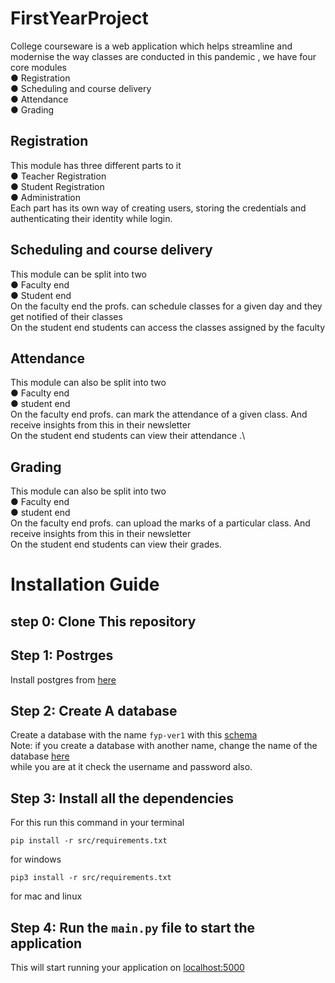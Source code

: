# FirstYearProject
College courseware is a web application which helps streamline and modernise the
way classes are conducted in this pandemic , we have four core modules\
  ● Registration\
  ● Scheduling and course delivery\
  ● Attendance\
  ● Grading

## Registration
This module has three different parts to it\
  ● Teacher Registration\
  ● Student Registration\
  ● Administration\
Each part has its own way of creating users, storing the credentials and authenticating
their identity while login.

## Scheduling and course delivery
This module can be split into two\
  ● Faculty end\
  ● Student end\
On the faculty end the profs. can schedule classes for a given day and they get notified
of their classes\
On the student end students can access the classes assigned by the faculty

## Attendance
This module can also be split into two\
  ● Faculty end\
  ● student end\
On the faculty end profs. can mark the attendance of a given class. And receive
insights from this in their newsletter\
On the student end students can view their attendance .\

## Grading
This module can also be split into two\
  ● Faculty end\
  ● student end\
On the faculty end profs. can upload the marks of a particular class. And receive
insights from this in their newsletter\
On the student end students can view their grades.

# Installation Guide 
## step 0: Clone This repository
## Step 1: Postrges
Install postgres from [here](https://www.postgresql.org/download/)
## Step 2: Create A database
Create a database with the name `fyp-ver1` with this [schema](src/sql/schema.sql) \
Note: if you create a database with another name, change the name of the database [here](src/DB/db.py)\
while you are at it check the username and password also. 

## Step 3: Install all the dependencies 
For this run this command in your terminal
```
pip install -r src/requirements.txt
```
for windows 
```
pip3 install -r src/requirements.txt
```
for mac and linux
## Step 4: Run the `main.py` file to start the application 
This will start running your application on [localhost:5000](http://localhost:5000/)

